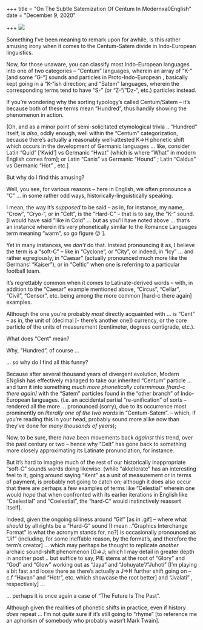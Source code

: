 +++
title = "On The Subtle Satemization Of Centum In Modernxa0English"
date = "December 9, 2020"

+++
![](https://aryaakasha.files.wordpress.com/2020/12/130475118_772463753365951_8133610582628125660_n.png?w=500)

Something I’ve been meaning to remark upon for awhile, is this rather
amusing irony when it comes to the Centum-Satem divide in Indo-European
linguistics.

Now, for those unaware, you can classify most Indo-European languages
into one of two categories – “Centum” languages, wherein an array of
“K-” \[and some “G-“\] sounds and particles in Proto-Indo-European ,
basically kept going in a “K-“ish direction; and “Satem” languages,
wherein the corresponding terms tend to have “S-” (or “Z-“/”Dz-“, etc.)
particles instead.

If you’re wondering why the sorting typology’s called Centum/Satem –
it’s because both of these terms mean “Hundred”, thus handily showing
the phenomenon in action.

(Oh, and as a minor point of semi-solicitated etymological trivia ..
“Hundred” itself, is *also*, oddly enough, well within the “Centum”
categorization, because there’s actually a reasonably well-attested K=>H
phonetic shift which occurs in the development of Germanic languages …
like, consider Latin “Quid” \[‘Kwid’\] vs Germanic “Hwat” (which is
where “What” in modern English comes from\]; or Latin “Canis” vs
Germanic “Hound” ; Latin “Caldus” vs Germanic “Hot” , etc.\]

But why do I find this amusing?

Well, you see, for various reasons – here in English, we often pronounce
a “C” … in some rather odd ways, historically-linguistically speaking.

I mean, the way it’s *supposed* to be said – as in, for instance, my
name, “Crow”, “Cryo-“, or in “Celt”, is the “Hard-C” – that is to say,
the “K-” sound. \[I would have said “like in Cold” … but as you’ll have
noted above … that’s an instance wherein it’s very phonetically similar
to the Romance Languages term meaning “warm”, so go figure 😛 \].

Yet in many instances, we *don’t* do that. Instead pronouncing it as, I
believe the term is a “soft-C” – like in “Cyclone”, or “City”, or
indeed, in “Icy” … and rather egregiously, in “Caesar” (actually
pronounced much more like the Germans’ “Kaiser”), or in “Celtic” when
one is referring to a particular football team.

It’s regrettably common when it comes to Latinate-derived words – with,
in addition to the “Caesar” example mentioned above, “Circus”, “Cellar”,
“Civil”, “Censor”, etc. being among the more common \[hard-c there
again\] examples.

Although the one you’re probably *most* directly acquainted with … is
“Cent” – as in, the unit of (decimal \[- there’s another one\])
currency, or the core particle of the units of measurement (centimeter,
degrees centigrade, etc.).

What does “Cent” mean?

Why, “Hundred”, of course …

… so why do I find all this funny?

Because after several thousand years of divergent evolution, Modern
ENglish has effectively managed to take our inherited “Centum” particle
… and turn it into something *much more phonetically coterminous
\[hard-c there again\]* with the “Satem” particles found in the “other
branch” of Indo-European languages. (i.e. an accidental partial
“re-unification” of sorts – rendered all the more … pronounced (sorry),
due to its occurrence most prominently on *literally one of the two
words* in “Centum-Satem”. – which, if you’re reading this in your head,
probably sound more alike now than they’ve done for *many thousands of
years*);

Now, to be sure, there *have* been movements back *against* this trend,
over the past century or two – hence why “Celt” has gone back to
something more closely approximating its Latinate pronunciation, for
instance.

But it’s hard to imagine much of the rest of our historically
inappropriate “soft-C” sounds words doing likewise. (while “akkelerate”
has an interesting feel to it, going around saying “Kent” as a unit of
measurement or in terms of payment, is probably not going to catch on;
although it does also occur that there are perhaps a few examples of
terms like “Celestial” wherein one would *hope* that when confronted
with its earlier iterations in English like “Caelestial” and
“Coelestial”, the “hard-C” would instinctively reassert itself\].

Indeed, given the ongoing silliness around “Gif” \[as in .gif\] – where
what *should* by all rights be a “Hard-G” sound \[I mean ..”Graphics
Interchange Format” is what the acronym stands for, no?\] is
occasionally pronounced as “Jif” (including, for some ineffable reason,
by the format’s, and therefore the term’s creator\] … which may perhaps
be thought to replicate *another* archaic sound-shift phenomenon \[G=>J;
which I may detail in greater depth in another post .. but suffice to
say, PIE stems at the root of “Glory” and “God” and “Glow” working out
as “Jaya” and “Johuyate”/”Juhoti” \[I’m playing a bit fast and loose
there as there’s actually a J=>H further shift going on – c.f “Havan”
and “Hotr”, etc. which showcase the root better\] and “Jvalati” ,
respectively\] …

… perhaps it is once again a case of “The Future Is The Past”.

Although given the realities of phonetic shifts in practice, even if
history *does* repeat … I’m not *quite* sure if it’s still going to
“rhyme” \[to reference me an aphorism of somebody who probably wasn’t
Mark Twain\].
